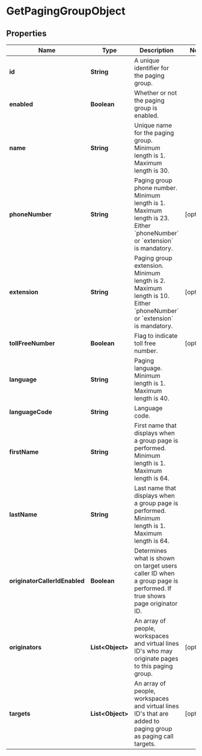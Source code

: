 

# GetPagingGroupObject


## Properties

| Name | Type | Description | Notes |
|------------ | ------------- | ------------- | -------------|
|**id** | **String** | A unique identifier for the paging group. |  |
|**enabled** | **Boolean** | Whether or not the paging group is enabled. |  |
|**name** | **String** | Unique name for the paging group. Minimum length is 1. Maximum length is 30. |  |
|**phoneNumber** | **String** | Paging group phone number. Minimum length is 1. Maximum length is 23. Either &#x60;phoneNumber&#x60; or &#x60;extension&#x60; is mandatory. |  [optional] |
|**extension** | **String** | Paging group extension. Minimum length is 2. Maximum length is 10. Either &#x60;phoneNumber&#x60; or &#x60;extension&#x60; is mandatory. |  [optional] |
|**tollFreeNumber** | **Boolean** | Flag to indicate toll free number. |  [optional] |
|**language** | **String** | Paging language. Minimum length is 1. Maximum length is 40. |  |
|**languageCode** | **String** | Language code. |  |
|**firstName** | **String** | First name that displays when a group page is performed. Minimum length is 1. Maximum length is 64. |  |
|**lastName** | **String** | Last name that displays when a group page is performed. Minimum length is 1. Maximum length is 64. |  |
|**originatorCallerIdEnabled** | **Boolean** | Determines what is shown on target users caller ID when a group page is performed. If true shows page originator ID. |  |
|**originators** | **List&lt;Object&gt;** | An array of people, workspaces and virtual lines ID&#39;s who may originate pages to this paging group. |  [optional] |
|**targets** | **List&lt;Object&gt;** | An array of people, workspaces and virtual lines ID&#39;s that are added to paging group as paging call targets. |  [optional] |




